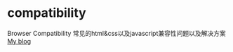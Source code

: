 # compatibility
Browser Compatibility 常见的html&amp;css以及javascript兼容性问题以及解决方案
[My blog](http://www.caomage.com "Welcome to visit")  
